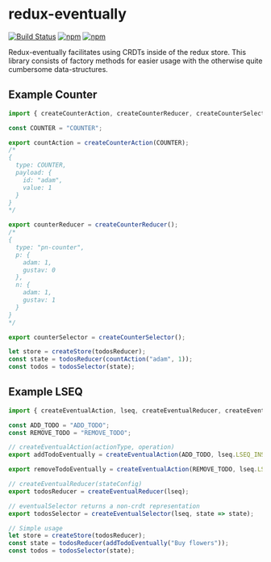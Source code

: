 # redux-eventually

[![Build Status](https://semaphoreci.com/api/v1/annevo/redux-eventually/branches/master/badge.svg)](https://semaphoreci.com/annevo/redux-eventually)
[![npm](https://img.shields.io/npm/v/redux-eventually.svg)](https://www.npmjs.com/package/redux-eventually)
[![npm](https://img.shields.io/npm/dm/redux-eventually.svg)](https://www.npmjs.com/package/redux-eventually)

Redux-eventually facilitates using CRDTs inside of the redux store. This library consists of factory methods for easier usage with the otherwise quite cumbersome data-structures.

## Example Counter
```javascript
import { createCounterAction, createCounterReducer, createCounterSelector } from "redux-eventually";

const COUNTER = "COUNTER";

export countAction = createCounterAction(COUNTER);
/*
{
  type: COUNTER,
  payload: {
    id: "adam",
    value: 1
  }
}
*/

export counterReducer = createCounterReducer();
/*
{
  type: "pn-counter",
  p: {
    adam: 1,
    gustav: 0
  },
  n: {
    adam: 1,
    gustav: 1
  }
}
*/

export counterSelector = createCounterSelector();

let store = createStore(todosReducer);
const state = todosReducer(countAction("adam", 1));
const todos = todosSelector(state);
````


## Example LSEQ
```javascript
import { createEventualAction, lseq, createEventualReducer, createEventualSelector } from "redux-eventually";

const ADD_TODO = "ADD_TODO";
const REMOVE_TODO = "REMOVE_TODO";

// createEventualAction(actionType, operation)
export addTodoEventually = createEventualAction(ADD_TODO, lseq.LSEQ_INSERT);

export removeTodoEventually = createEventualAction(REMOVE_TODO, lseq.LSEQ_DELETE);

// createEventualReducer(stateConfig)
export todosReducer = createEventualReducer(lseq);

// eventualSelector returns a non-crdt representation
export todosSelector = createEventualSelector(lseq, state => state);

// Simple usage
let store = createStore(todosReducer);
const state = todosReducer(addTodoEventually("Buy flowers"));
const todos = todosSelector(state);
```